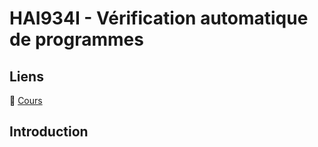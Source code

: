 # HAI934I - Vérification automatique de programmes

## Liens

🔗 [Cours](http://www.lirmm.fr/~dony/enseig/MR/index.html)

## Introduction